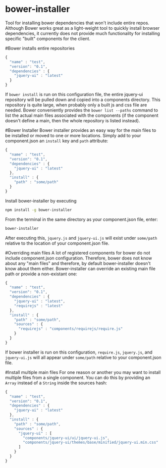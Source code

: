bower-installer
===============

Tool for installing bower dependencies that won't include entire repos. Although Bower works great
as a light-weight tool to quickly install browser dependencies, it currently does not provide much
functionality for installing specific "built" components for the client.

#Bower installs entire repositories

```javascript
{
  "name" : "test",
  "version": "0.1",
  "dependencies" : {
    "jquery-ui" : "latest"
  }
}
```
If `bower install` is run on this configuration file, the entire jquery-ui repository will be pulled down
and copied into a components directory. This repository is quite large, when probably only a built js and css
file are needed.  Bower conveniently provides the `bower list --paths` command to list the actual main files associated
with the components (if the component doesn't define a main, then the whole repository is listed instead).

#Bower Installer
Bower installer provides an easy way for the main files to be installed or moved to one or more locations. Simply add to 
your component.json an `install` key and `path` attribute: 

```javascript
{
  "name" : "test",
  "version": "0.1",
  "dependencies" : {
    "jquery-ui" : "latest"
  },
  "install" : {
    "path" : "some/path"
  }
}
```

Install bower-installer by executing

```bash
npm install -g bower-installer
```

From the terminal in the same directory as your component.json file, enter:
```bash
bower-installer
```

After executing this, `jquery.js` and `jquery-ui.js` will exist under `some/path` relative to the location of your
component.json file.

#Overriding main files
A lot of registered components for bower do not include component.json configuration. Therefore, bower does not know
about any "main files" and therefore, by default bower-installer doesn't know about them either. Bower-installer 
can override an existing main file path or provide a non-existant one:

```javascript
{
  "name" : "test",
  "version": "0.1",
  "dependencies" : {
    "jquery-ui" : "latest",
    "requirejs" : "latest"
  },
  "install" : {
    "path" : "some/path",
    "sources" : {
      "requirejs" : "components/requirejs/require.js"
    }
  }
}
```
If bower installer is run on this configuration, `require.js`, `jquery.js`, and `jquery-ui.js` will all appear under
`some/path` relative to your component.json file.

#Install multiple main files
For one reason or another you may want to install multiple files from a single component. You can do this by providing
an `Array` instead of a `String` inside the sources hash:

```javascript
{
  "name" : "test",
  "version": "0.1",
  "dependencies" : {
    "jquery-ui" : "latest"
  },
  "install" : {
    "path" : "some/path",
    "sources" : {
      "jquery-ui" : [
        "components/jquery-ui/ui/jquery-ui.js",
        "components/jquery-ui/themes/base/minified/jquery-ui.min.css"
      ]
    }
  }
}
```